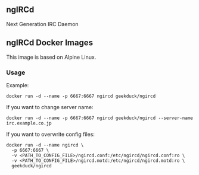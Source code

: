 ## ngIRCd

Next Generation IRC Daemon

## ngIRCd Docker Images

This image is based on Alpine Linux.

### Usage

Example:

    docker run -d --name -p 6667:6667 ngircd geekduck/ngircd


If you want to change server name:

    docker run -d --name -p 6667:6667 ngircd geekduck/ngircd --server-name irc.example.co.jp


If you want to overwrite config files:

    docker run -d --name ngircd \
      -p 6667:6667 \
      -v <PATH_TO_CONFIG_FILE>/ngircd.conf:/etc/ngircd/ngircd.conf:ro \
      -v <PATH_TO_CONFIG_FILE>/ngircd.motd:/etc/ngircd/ngircd.motd:ro \
      geekduck/ngircd
